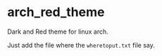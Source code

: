 # arch_red_theme

Dark and Red theme for linux arch.

Just add the file where the `wheretoput.txt` file say.